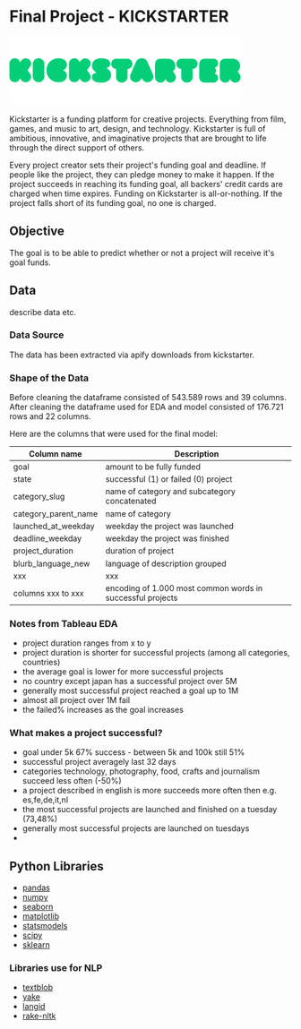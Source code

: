 # Final Project - KICKSTARTER

![picture](kickstarter.png)

Kickstarter is a funding platform for creative projects. Everything from film, games, and music to art, design, and technology. Kickstarter is full of ambitious, innovative, and imaginative projects that are brought to life through the direct support of others.

Every project creator sets their project's funding goal and deadline. If people like the project, they can pledge money to make it happen. If the project succeeds in reaching its funding goal, all backers' credit cards are charged when time expires. Funding on Kickstarter is all-or-nothing. If the project falls short of its funding goal, no one is charged.

## Objective

The goal  is to be able to predict whether or not a project will receive it's goal funds.

## Data

describe data etc.

### Data Source

The data has been extracted via apify downloads from kickstarter.

### Shape of the Data

Before cleaning the dataframe consisted of 543.589 rows and 39 columns. 
After cleaning the dataframe used for EDA and model consisted of 176.721 rows and 22 columns.

Here are the columns that were used for the final model:

| Column name | Description |
| ----------- | ----------- |
| goal | amount to be fully funded |
| state | successful (1) or failed (0) project |
| category_slug | name of category and subcategory concatenated |
| category_parent_name | name of category |
| launched_at_weekday | weekday the project was launched |
| deadline_weekday | weekday the project was finished |
| project_duration | duration of project |
| blurb_language_new | language of description grouped |
| xxx | xxx |
| columns xxx to xxx | encoding of 1.000 most common words in successful projects |


### Notes from Tableau EDA

- project duration ranges from x to y
- project duration is shorter for successful projects (among all categories, countries)
- the average goal is lower for more successful projects
- no country except japan has a successful project over 5M
- generally most successful project reached a goal up to 1M
- almost all project over 1M fail
- the failed% increases as the goal increases

### What makes a project successful?

- goal under 5k 67% success - between 5k and 100k still 51%
- successful project averagely last 32 days
- categories technology, photography, food, crafts and journalism succeed less often (-50%)
- a project described in english is more succeeds more often then e.g. es,fe,de,it,nl
- the most successful projects are launched and finished on a tuesday (73,48%)
- generally most successful projects are launched on tuesdays
- 




## Python Libraries
- [pandas](https://pandas.pydata.org/)
- [numpy](https://numpy.org/)
- [seaborn](https://seaborn.pydata.org/)
- [matplotlib](https://matplotlib.org/)
- [statsmodels](https://www.statsmodels.org/stable/index.html)
- [scipy](https://www.scipy.org/)
- [sklearn](https://scikit-learn.org/stable/)

### Libraries use for NLP
- [textblob](https://textblob.readthedocs.io/en/dev/)
- [yake](https://pypi.org/project/yake/)
- [langid](https://pypi.org/project/langid/1.1.2dev/)
- [rake-nltk](https://pypi.org/project/rake-nltk/)